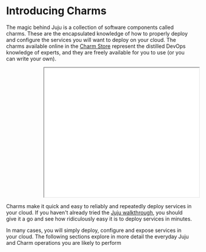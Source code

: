 # Introducing Charms

The magic behind Juju is a collection of software components called charms.
These are the encapsulated knowledge of how to properly deploy and configure
the services you will want to deploy on your cloud. The charms available online
in the [Charm Store](/docs/authors-charm-store.html) represent the distilled
DevOps knowledge of experts, and they are freely available for you to use (or
you can write your own).

<iframe style="margin-left: 20%;" class="youtube-player" type="text/html" width="420" height="350" src="//www.youtube.com/embed/0AT6qKyam9I"></iframe>

Charms make it quick and easy to reliably and repeatedly deploy services in
your cloud. If you haven't already tried the
[Juju walkthrough](/docs/getting-started.html), you should give it a go and see
how ridiculously easy it is to deploy services in minutes.

In many cases, you will simply deploy, configure and expose services in your
cloud. The following sections explore in more detail the everyday Juju and Charm
operations you are likely to perform
